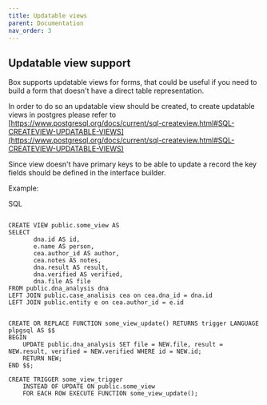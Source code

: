 ```yaml
---
title: Updatable views
parent: Documentation
nav_order: 3
---
```



## Updatable view support
Box supports updatable views for forms, that could be useful if you need to build a form that doesn't have a direct table representation.

In order to do so an updatable view should be created, to create updatable views in postgres please refer to [https://www.postgresql.org/docs/current/sql-createview.html#SQL-CREATEVIEW-UPDATABLE-VIEWS](https://www.postgresql.org/docs/current/sql-createview.html#SQL-CREATEVIEW-UPDATABLE-VIEWS) 

Since view doesn't have primary keys to be able to update a record the key fields should be defined in the interface builder.

Example:

SQL
```

CREATE VIEW public.some_view AS
SELECT
       dna.id AS id,
       e.name AS person,
       cea.author_id AS author,
       cea.notes AS notes,
       dna.result AS result,
       dna.verified AS verified,
       dna.file AS file
FROM public.dna_analysis dna
LEFT JOIN public.case_analisis cea on cea.dna_id = dna.id
LEFT JOIN public.entity e on cea.author_id = e.id


CREATE OR REPLACE FUNCTION some_view_update() RETURNS trigger LANGUAGE plpgsql AS $$
BEGIN
    UPDATE public.dna_analysis SET file = NEW.file, result = NEW.result, verified = NEW.verified WHERE id = NEW.id;
    RETURN NEW;
END $$;

CREATE TRIGGER some_view_trigger
    INSTEAD OF UPDATE ON public.some_view
    FOR EACH ROW EXECUTE FUNCTION some_view_update();
```